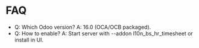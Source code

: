 # FAQ

- Q: Which Odoo version? A: 16.0 (OCA/OCB packaged).
- Q: How to enable? A: Start server with --addon l10n_bs_hr_timesheet or install in UI.
